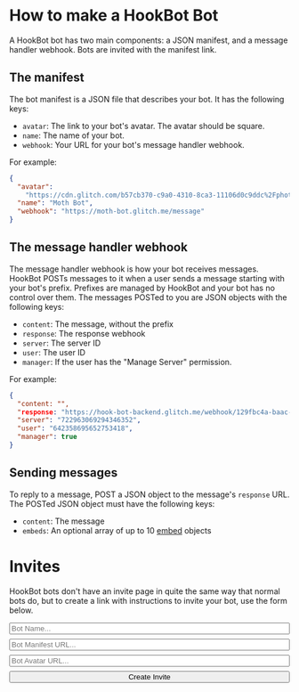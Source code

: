 # How to make a HookBot Bot

A HookBot bot has two main components: a JSON manifest, and a message handler webhook. Bots are invited with the manifest link.

## The manifest

The bot manifest is a JSON file that describes your bot.
It has the following keys:
 
 - `avatar`: The link to your bot's avatar. The avatar should be square.
 - `name`: The name of your bot.
 - `webhook`: Your URL for your bot's message handler webhook.

For example:
```json
{
  "avatar":
    "https://cdn.glitch.com/b57cb370-c9a0-4310-8ca3-11106d0c9ddc%2Fphoto-1549634377-5831ba549c84.jfif?v=1573580879606",
  "name": "Moth Bot",
  "webhook": "https://moth-bot.glitch.me/message"
}
```

## The message handler webhook

The message handler webhook is how your bot receives messages. HookBot POSTs messages to it when a user sends a message starting with your bot's prefix. Prefixes are managed by HookBot and your bot has no control over them. 
The messages POSTed to you are JSON objects with the following keys:

  - `content`: The message, without the prefix
  - `response`: The response webhook
  - `server`: The server ID
  - `user`: The user ID
  - `manager`: If the user has the "Manage Server" permission.

For example:
```json
{
  "content: "",
  "response: "https://hook-bot-backend.glitch.me/webhook/129fbc4a-baac-4870-958a-bc2213f3fb10",
  "server": "722963069294346352",
  "user": "642358695652753418",
  "manager": true
}
```

## Sending messages

To reply to a message, POST a JSON object to the message's `response` URL.
The POSTed JSON object must have the following keys:

 - `content`: The message
 - `embeds`: An optional array of up to 10 [embed](https://discord.com/developers/docs/resources/channel#embed-object) objects

# Invites
HookBot bots don't have an invite page in quite the same way that normal bots do, but to create a link with instructions to invite your bot, use the form below.

<form action="./invite" method="GET" style="display:grid;grid-gap:0.5rem">
  <input type="text" name="name" placeholder="Bot Name...">
  <input type="url" name="url" placeholder="Bot Manifest URL...">
  <input type="url" name="avatar" placeholder="Bot Avatar URL...">
  <input type="submit" value="Create Invite">
</form>
